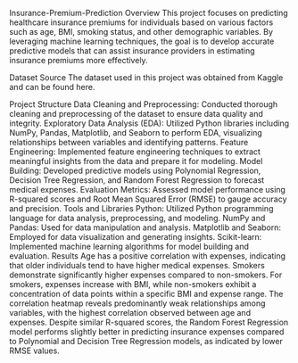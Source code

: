 Insurance-Premium-Prediction
Overview
This project focuses on predicting healthcare insurance premiums for individuals based on various factors such as age, BMI, smoking status, and other demographic variables. By leveraging machine learning techniques, the goal is to develop accurate predictive models that can assist insurance providers in estimating insurance premiums more effectively.

Dataset Source
The dataset used in this project was obtained from Kaggle and can be found here.

Project Structure
Data Cleaning and Preprocessing: Conducted thorough cleaning and preprocessing of the dataset to ensure data quality and integrity.
Exploratory Data Analysis (EDA): Utilized Python libraries including NumPy, Pandas, Matplotlib, and Seaborn to perform EDA, visualizing relationships between variables and identifying patterns.
Feature Engineering: Implemented feature engineering techniques to extract meaningful insights from the data and prepare it for modeling.
Model Building: Developed predictive models using Polynomial Regression, Decision Tree Regression, and Random Forest Regression to forecast medical expenses.
Evaluation Metrics: Assessed model performance using R-squared scores and Root Mean Squared Error (RMSE) to gauge accuracy and precision.
Tools and Libraries
Python: Utilized Python programming language for data analysis, preprocessing, and modeling.
NumPy and Pandas: Used for data manipulation and analysis.
Matplotlib and Seaborn: Employed for data visualization and generating insights.
Scikit-learn: Implemented machine learning algorithms for model building and evaluation.
Results
Age has a positive correlation with expenses, indicating that older individuals tend to have higher medical expenses.
Smokers demonstrate significantly higher expenses compared to non-smokers.
For smokers, expenses increase with BMI, while non-smokers exhibit a concentration of data points within a specific BMI and expense range.
The correlation heatmap reveals predominantly weak relationships among variables, with the highest correlation observed between age and expenses.
Despite similar R-squared scores, the Random Forest Regression model performs slightly better in predicting insurance expenses compared to Polynomial and Decision Tree Regression models, as indicated by lower RMSE values.
